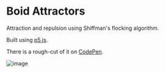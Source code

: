 Boid Attractors
==============

Attraction and repulsion using Shiffman's flocking algorithm.

Built using [p5.js](http://p5js.org/).

There is a rough-cut of it on [CodePen](http://codepen.io/mrClapham/pen/gbWMBe).

![image](http://c4.staticflickr.com/8/7469/16306561896_8b450605b1_n.jpg)
